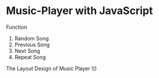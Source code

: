 # Music-Player with JavaScript

Function
1) Random Song
2) Previous Song
3) Next Song
4) Repeat Song

The Layout Design of Music Player
![)
